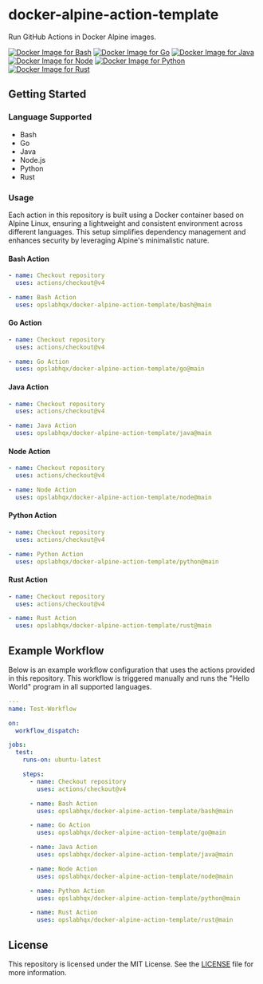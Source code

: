 # docker-alpine-action-template

Run GitHub Actions in Docker Alpine images.

[![Docker Image for Bash](https://github.com/opslabhqx/docker-alpine-action-template/actions/workflows/docker_buildx_bash.yml/badge.svg)](https://github.com/opslabhqx/docker-alpine-action-template/actions/workflows/docker_buildx_bash.yml)
[![Docker Image for Go](https://github.com/opslabhqx/docker-alpine-action-template/actions/workflows/docker_buildx_go.yml/badge.svg)](https://github.com/opslabhqx/docker-alpine-action-template/actions/workflows/docker_buildx_go.yml)
[![Docker Image for Java](https://github.com/opslabhqx/docker-alpine-action-template/actions/workflows/docker_buildx_java.yml/badge.svg)](https://github.com/opslabhqx/docker-alpine-action-template/actions/workflows/docker_buildx_java.yml)
[![Docker Image for Node](https://github.com/opslabhqx/docker-alpine-action-template/actions/workflows/docker_buildx_node.yml/badge.svg)](https://github.com/opslabhqx/docker-alpine-action-template/actions/workflows/docker_buildx_node.yml)
[![Docker Image for Python](https://github.com/opslabhqx/docker-alpine-action-template/actions/workflows/docker_buildx_python.yml/badge.svg)](https://github.com/opslabhqx/docker-alpine-action-template/actions/workflows/docker_buildx_python.yml)
[![Docker Image for Rust](https://github.com/opslabhqx/docker-alpine-action-template/actions/workflows/docker_buildx_rust.yml/badge.svg)](https://github.com/opslabhqx/docker-alpine-action-template/actions/workflows/docker_buildx_rust.yml)

## Getting Started

### Language Supported

- Bash
- Go
- Java
- Node.js
- Python
- Rust

### Usage

Each action in this repository is built using a Docker container based on Alpine Linux, ensuring a lightweight and consistent environment across different languages. This setup simplifies dependency management and enhances security by leveraging Alpine's minimalistic nature.

#### Bash Action

```yaml
- name: Checkout repository
  uses: actions/checkout@v4

- name: Bash Action
  uses: opslabhqx/docker-alpine-action-template/bash@main
```

#### Go Action

```yaml
- name: Checkout repository
  uses: actions/checkout@v4

- name: Go Action
  uses: opslabhqx/docker-alpine-action-template/go@main
```

#### Java Action

```yaml
- name: Checkout repository
  uses: actions/checkout@v4

- name: Java Action
  uses: opslabhqx/docker-alpine-action-template/java@main
```

#### Node Action

```yaml
- name: Checkout repository
  uses: actions/checkout@v4

- name: Node Action
  uses: opslabhqx/docker-alpine-action-template/node@main
```

#### Python Action

```yaml
- name: Checkout repository
  uses: actions/checkout@v4

- name: Python Action
  uses: opslabhqx/docker-alpine-action-template/python@main
```

#### Rust Action

```yaml
- name: Checkout repository
  uses: actions/checkout@v4

- name: Rust Action
  uses: opslabhqx/docker-alpine-action-template/rust@main
```

## Example Workflow

Below is an example workflow configuration that uses the actions provided in this repository. This workflow is triggered manually and runs the "Hello World" program in all supported languages.

```yaml
---
name: Test-Workflow

on:
  workflow_dispatch:

jobs:
  test:
    runs-on: ubuntu-latest

    steps:
      - name: Checkout repository
        uses: actions/checkout@v4

      - name: Bash Action
        uses: opslabhqx/docker-alpine-action-template/bash@main

      - name: Go Action
        uses: opslabhqx/docker-alpine-action-template/go@main

      - name: Java Action
        uses: opslabhqx/docker-alpine-action-template/java@main

      - name: Node Action
        uses: opslabhqx/docker-alpine-action-template/node@main

      - name: Python Action
        uses: opslabhqx/docker-alpine-action-template/python@main

      - name: Rust Action
        uses: opslabhqx/docker-alpine-action-template/rust@main
```

## License

This repository is licensed under the MIT License. See the [LICENSE](LICENSE) file for more information.

